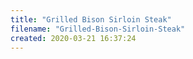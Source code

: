 ```yaml
---
title: "Grilled Bison Sirloin Steak"
filename: "Grilled-Bison-Sirloin-Steak"
created: 2020-03-21 16:37:24
---
```

